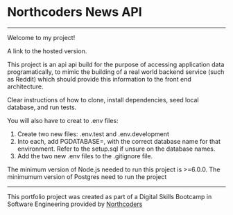 # Northcoders News API

--- 

Welcome to my project!

A link to the hosted version.

This project is an api api build for the purpose of accessing application data programatically, to mimic the building of a real world backend service (such as Reddit) which should provide this information to the front end architecture.

Clear instructions of how to clone, install dependencies, seed local database, and run tests.

You will also have to creat to .env files: 

1. Create two new files: .env.test and .env.development 
2. Into each, add PGDATABASE=, with the correct database name for that environment. Refer to the setup.sql if unsure on the database names.
3. Add the two new .env files to the .gitignore file. 

The minimum version of Node.js needed to run this project is >=6.0.0. 
The minimumum version of Postgres need to run the project




---

This portfolio project was created as part of a Digital Skills Bootcamp in Software Engineering provided by [Northcoders](https://northcoders.com/)

